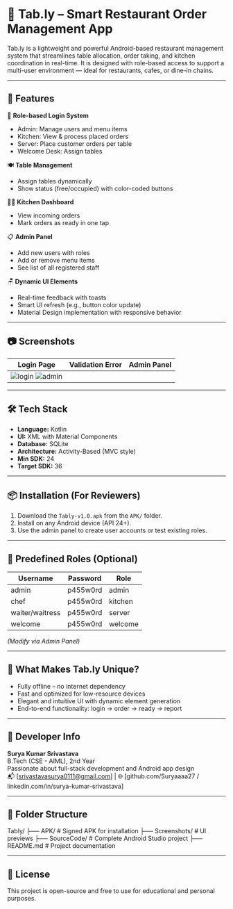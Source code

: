 # 📱 Tab.ly – Smart Restaurant Order Management App

Tab.ly is a lightweight and powerful Android-based restaurant management system that streamlines table allocation, order taking, and kitchen coordination in real-time. It is designed with role-based access to support a multi-user environment — ideal for restaurants, cafes, or dine-in chains.

---

## 🚀 Features

🔐 **Role-based Login System**  
- Admin: Manage users and menu items  
- Kitchen: View & process placed orders  
- Server: Place customer orders per table  
- Welcome Desk: Assign tables  

🍽 **Table Management**  
- Assign tables dynamically  
- Show status (free/occupied) with color-coded buttons  

🧑‍🍳 **Kitchen Dashboard**  
- View incoming orders  
- Mark orders as ready in one tap  

📋 **Admin Panel**  
- Add new users with roles  
- Add or remove menu items  
- See list of all registered staff  

🪑 **Dynamic UI Elements**  
- Real-time feedback with toasts  
- Smart UI refresh (e.g., button color update)  
- Material Design implementation with responsive behavior  

---

## 📷 Screenshots

| Login Page | Validation Error | Admin Panel |
|------------|------------------|--------------|
| ![login](<img width="1080" height="2400" alt="Screenshot_20250710_232650" src="https://github.com/user-attachments/assets/3fe2a7d5-7051-4cf1-96db-75d34b16cc8e" />) ![admin](<img width="1080" height="2400" alt="Screenshot_20250710_232550" src="https://github.com/user-attachments/assets/f36d5f85-89ff-4489-a169-eee516fe2981" />) |

---

## 🛠️ Tech Stack

- **Language:** Kotlin  
- **UI:** XML with Material Components  
- **Database:** SQLite  
- **Architecture:** Activity-Based (MVC style)  
- **Min SDK:** 24  
- **Target SDK:** 36  

---

## 📦 Installation (For Reviewers)

1. Download the `Tably-v1.0.apk` from the `APK/` folder.
2. Install on any Android device (API 24+).
3. Use the admin panel to create user accounts or test existing roles.

---

## 🧪 Predefined Roles (Optional)

| Username | Password | Role     |
|----------|----------|----------|
| admin    | p455w0rd | admin    |
| chef     | p455w0rd  | kitchen  |
| waiter/waitress  | p455w0rd  | server   |
| welcome   | p455w0rd | welcome  |

*(Modify via Admin Panel)*

---

## 🧠 What Makes Tab.ly Unique?

- Fully offline – no internet dependency  
- Fast and optimized for low-resource devices  
- Elegant and intuitive UI with dynamic element generation  
- End-to-end functionality: login → order → ready → report  

---

## 👤 Developer Info

**Surya Kumar Srivastava**  
B.Tech (CSE - AIML), 2nd Year  
Passionate about full-stack development and Android app design  
📬 [srivastavasurya0111@gmail.com] | 🌐 [github.com/Suryaaaa27  /  linkedin.com/in/surya-kumar-srivastava]

---

## 📁 Folder Structure

Tably/
├── APK/ # Signed APK for installation
├── Screenshots/ # UI previews
├── SourceCode/ # Complete Android Studio project
├── README.md # Project documentation



---

## 📝 License

This project is open-source and free to use for educational and personal purposes.




